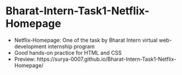 # Bharat-Intern-Task1-Netflix-Homepage
<ul>
  <li>Netflix-Homepage: One of the task by Bharat Intern virtual web-development internship program</li>
  <li>Good hands-on practice for HTML and CSS</li>
  <li>Preview: https://surya-0007.github.io/Bharat-Intern-Task1-Netflix-Homepage/</li>
</ul>
